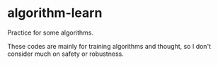 # algorithm-learn


Practice for some algorithms.<br>


These codes are mainly for training algorithms and thought, so I don't consider much on safety or robustness.
